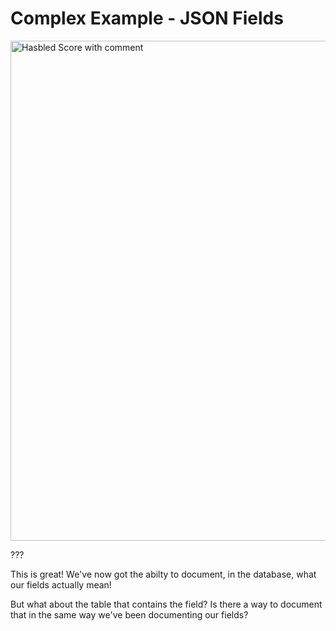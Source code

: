 # Complex Example - JSON Fields

<img src="images/contraindication_flags_with_comment.png" width="800" alt="Hasbled Score with comment">

???

This is great! We've now got the abilty to document, in the database, what our fields actually mean!

But what about the table that contains the field? Is there a way to document that in the same way we've been documenting our fields?
